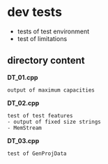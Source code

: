 # dev tests
-   tests of test environment
-   test of limitations

## directory content

**DT_01.cpp**
```
output of maximum capacities
```

**DT_02.cpp**
```
test of test features
- output of fixed size strings
- MemStream
```

**DT_03.cpp**
```
test of GenProjData
```
